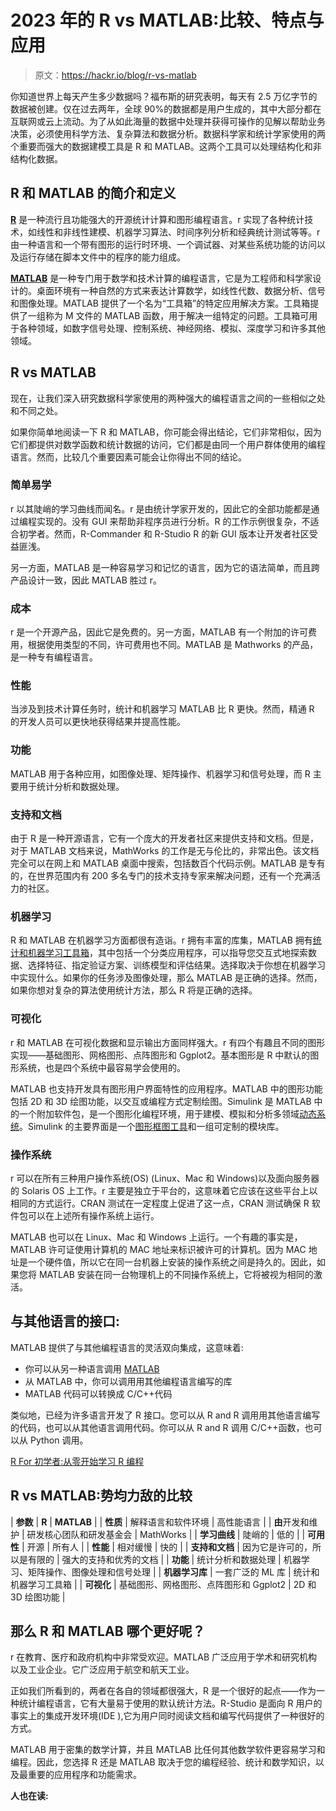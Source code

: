 # 2023 年的 R vs MATLAB:比较、特点与应用

> 原文：<https://hackr.io/blog/r-vs-matlab>

你知道世界上每天产生多少数据吗？福布斯的研究表明，每天有 2.5 万亿字节的数据被创建。仅在过去两年，全球 90%的数据都是用户生成的，其中大部分都在互联网或云上流动。为了从如此海量的数据中处理并获得可操作的见解以帮助业务决策，必须使用科学方法、复杂算法和数据分析。数据科学家和统计学家使用的两个重要而强大的数据建模工具是 R 和 MATLAB。这两个工具可以处理结构化和非结构化数据。

## **R 和 MATLAB 的简介和定义**

[**R**](https://hackr.io/tutorials/learn-r?ref=blog-post) 是一种流行且功能强大的开源统计计算和图形编程语言。r 实现了各种统计技术，如线性和非线性建模、机器学习算法、时间序列分析和经典统计测试等等。r 由一种语言和一个带有图形的运行时环境、一个调试器、对某些系统功能的访问以及运行存储在脚本文件中的程序的能力组成。

[**MATLAB**](https://hackr.io/tutorials/learn-matlab?ref=blog-post) 是一种专门用于数学和技术计算的编程语言，它是为工程师和科学家设计的。桌面环境有一种自然的方式来表达计算数学，如线性代数、数据分析、信号和图像处理。MATLAB 提供了一个名为“工具箱”的特定应用解决方案。工具箱提供了一组称为 M 文件的 MATLAB 函数，用于解决一组特定的问题。工具箱可用于各种领域，如数字信号处理、控制系统、神经网络、模拟、深度学习和许多其他领域。

## R vs MATLAB

现在，让我们深入研究数据科学家使用的两种强大的编程语言之间的一些相似之处和不同之处。

如果你简单地阅读一下 R 和 MATLAB，你可能会得出结论，它们非常相似，因为它们都提供对数学函数和统计数据的访问，它们都是由同一个用户群体使用的编程语言。然而，比较几个重要因素可能会让你得出不同的结论。

### **简单易学**

r 以其陡峭的学习曲线而闻名。r 是由统计学家开发的，因此它的全部功能都是通过编程实现的。没有 GUI 来帮助非程序员进行分析。R 的工作示例很复杂，不适合初学者。然而，R-Commander 和 R-Studio R 的新 GUI 版本让开发者社区受益匪浅。

另一方面，MATLAB 是一种容易学习和记忆的语言，因为它的语法简单，而且跨产品设计一致，因此 MATLAB 胜过 r。

### **成本**

r 是一个开源产品，因此它是免费的。另一方面，MATLAB 有一个附加的许可费用，根据使用类型的不同，许可费用也不同。MATLAB 是 Mathworks 的产品，是一种专有编程语言。

### **性能**

当涉及到技术计算任务时，统计和机器学习 MATLAB 比 R 更快。然而，精通 R 的开发人员可以更快地获得结果并提高性能。

### **功能**

MATLAB 用于各种应用，如图像处理、矩阵操作、机器学习和信号处理，而 R 主要用于统计分析和数据处理。

### **支持和文档**

由于 R 是一种开源语言，它有一个庞大的开发者社区来提供支持和文档。但是，对于 MATLAB 文档来说，MathWorks 的工作是无与伦比的，非常出色。该文档完全可以在网上和 MATLAB 桌面中搜索，包括数百个代码示例。MATLAB 是专有的，在世界范围内有 200 多名专门的技术支持专家来解决问题，还有一个充满活力的社区。

### **机器学习**

R 和 MATLAB 在机器学习方面都很有造诣。r 拥有丰富的库集，MATLAB 拥有[统计和机器学习工具箱](https://in.mathworks.com/products/statistics.html)，其中包括一个分类应用程序，可以指导您交互式地探索数据、选择特征、指定验证方案、训练模型和评估结果。选择取决于你想在机器学习中实现什么。如果你的任务涉及图像处理，那么 MATLAB 是正确的选择。然而，如果你想对复杂的算法使用统计方法，那么 R 将是正确的选择。

### **可视化**

r 和 MATLAB 在可视化数据和显示输出方面同样强大。r 有四个有趣且不同的图形实现——基础图形、网格图形、点阵图形和 Ggplot2。基本图形是 R 中默认的图形系统，也是四个系统中最容易学会使用的。

MATLAB 也支持开发具有图形用户界面特性的应用程序。MATLAB 中的图形功能包括 2D 和 3D 绘图功能，以交互或编程方式定制绘图。Simulink 是 MATLAB 中的一个附加软件包，是一个图形化编程环境，用于建模、模拟和分析多领域[动态系统](https://en.wikipedia.org/wiki/Dynamical_systems)。Simulink 的主要界面是一个[图形框图工具](https://en.wikipedia.org/wiki/Visual_modeling)和一组可定制的模块库。

### **操作系统**

r 可以在所有三种用户操作系统(OS) (Linux、Mac 和 Windows)以及面向服务器的 Solaris OS 上工作。r 主要是独立于平台的，这意味着它应该在这些平台上以相同的方式运行。CRAN 测试在一定程度上促进了这一点，CRAN 测试确保 R 软件包可以在上述所有操作系统上运行。

MATLAB 也可以在 Linux、Mac 和 Windows 上运行。一个有趣的事实是，MATLAB 许可证使用计算机的 MAC 地址来标识被许可的计算机。因为 MAC 地址是一个硬件值，所以它在同一台机器上安装的操作系统之间是持久的。因此，如果您将 MATLAB 安装在同一台物理机上的不同操作系统上，它将被视为相同的激活。

## **与其他语言的接口:**

MATLAB 提供了与其他编程语言的灵活双向集成，这意味着:

*   你可以从另一种语言调用 [MATLAB](https://in.mathworks.com/products/matlab/matlab-and-other-programming-languages.html#calling_matlab_from_another_language)
*   从 MATLAB 中，你可以调用用其他编程语言编写的库
*   MATLAB 代码可以转换成 C/C++代码

类似地，已经为许多语言开发了 R 接口。您可以从 R and R 调用用其他语言编写的代码，也可以从其他语言调用代码。你可以从 R and R 调用 C/C++函数，也可以从 Python 调用。

[R For 初学者:从零开始学习 R 编程](https://click.linksynergy.com/link?id=jU79Zysihs4&offerid=1045023.2221190&type=2&murl=https%3A%2F%2Fwww.udemy.com%2Fcourse%2Fr-for-beginners-learn-r-programming-from-scratch%2F)

## **R vs MATLAB:势均力敌的比较**

| **参数** | **R** | **MATLAB** |
| **性质** | 解释语言和软件环境 | 高性能语言 |
| **由**开发和维护 | 研发核心团队和研发基金会 | MathWorks |
| **学习曲线** | 陡峭的 | 低的 |
| **可用性** | 开源 | 所有人 |
| **性能** | 相对缓慢 | 快的 |
| **支持和文档** | 因为它是许可的，所以是有限的 | 强大的支持和优秀的文档 |
| **功能** | 统计分析和数据处理 | 机器学习、矩阵操作、图像处理和信号处理 |
| **机器学习库** | 一套广泛的 ML 库 | 统计和机器学习工具箱 |
| **可视化** | 基础图形、网格图形、点阵图形和 Ggplot2 | 2D 和 3D 绘图功能 |

## 那么 R 和 MATLAB 哪个更好呢？

r 在教育、医疗和政府机构中非常受欢迎。MATLAB 广泛应用于学术和研究机构以及工业企业。它广泛应用于航空和航天工业。

正如我们所看到的，两者在各自的领域都很强大，R 是一个很好的起点——作为一种统计编程语言，它有大量易于使用的默认统计方法。R-Studio 是面向 R 用户的事实上的集成开发环境(IDE ),它为用户同时阅读文档和编写代码提供了一种很好的方式。

MATLAB 用于密集的数学计算，并且 MATLAB 比任何其他数学软件更容易学习和编程。因此，您选择 R 还是 MATLAB 取决于您的编程经验、统计和数学知识，以及最重要的应用程序和功能需求。

**人也在读:**